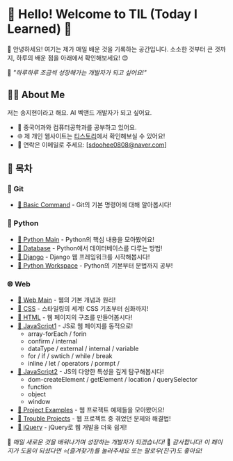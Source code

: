 # 🌈 Hello! Welcome to TIL (Today I Learned) 🌟

🎈 안녕하세요! 여기는 제가 매일 배운 것을 기록하는 공간입니다. 소소한 것부터 큰 것까지, 하루의 배운 점을 아래에서 확인해보세요! 😊

🌱 _"하루하루 조금씩 성장해가는 개발자가 되고 싶어요!"_

## 🙋‍♀️ About Me
저는 송지현이라고 해요. AI 벡앤드 개발자가 되고 싶어요. 
- 🏫 중국어과와 컴퓨터공학과를 공부하고 있어요.
- 🌐 제 개인 웹사이트는 [티스토리](https://rico-t.tistory.com/)에서 확인해보실 수 있어요!
- 💌 연락은 이메일로 주세요: [sdoohee0808@naver.com]


## 📜 목차

### 📘 Git
- [🔗 Basic Command](https://github.com/sdoohee/TIL/tree/main/Git) - Git의 기본 명령어에 대해 알아봅시다!

### 🐍 Python
- [🔗 Python Main](https://github.com/sdoohee/TIL/tree/main/Python) - Python의 핵심 내용을 모아봤어요!
- [🔗 Database](https://github.com/sdoohee/TIL/tree/main/Python/Database) - Python에서 데이터베이스를 다루는 방법!
- [🔗 Django](https://github.com/sdoohee/TIL/tree/main/Python/Django) - Django 웹 프레임워크를 시작해봅시다!
- [🔗 Python Workspace](https://github.com/sdoohee/TIL/tree/main/Python/pythonWorkspace) - Python의 기본부터 문법까지 공부!

### 🌐 Web
- [🔗 Web Main](https://github.com/sdoohee/TIL/tree/main/Web) - 웹의 기본 개념과 원리!
- [🔗 CSS](https://github.com/sdoohee/TIL/tree/main/Web/CSS) - 스타일링의 세계! CSS 기초부터 심화까지!
- [🔗 HTML](https://github.com/sdoohee/TIL/tree/main/Web/HTML) - 웹 페이지의 구조를 만들어봅시다!
- [🔗 JavaScript1](https://github.com/sdoohee/TIL/tree/main/Web/JavaScript1) - JS로 웹 페이지를 동적으로!
  - array-forEach / forin 
  - confirm / internal
  - dataType / external / internal / variable
  - for / if / swtich / while / break
  - inline  / let / operators / pormpt /  
- [🔗 JavaScript2](https://github.com/sdoohee/TIL/tree/main/Web/JavaScript2) - JS의 다양한 특성을 깊게 탐구해봅시다!
  - dom-createElement / getElement / location / querySelector
  - function
  - object
  - window
- [🔗 Project Examples](https://github.com/sdoohee/TIL/tree/main/Web/ProjectEx) - 웹 프로젝트 예제들을 모아봤어요!
- [🔗 Trouble Projects](https://github.com/sdoohee/TIL/tree/main/Web/TrableProject) - 웹 프로젝트 중 겪었던 문제와 해결법!
- [🔗 jQuery](https://github.com/sdoohee/TIL/tree/main/Web/jQuery) - jQuery로 웹 개발을 더욱 쉽게!

🌸 _매일 새로운 것을 배워나가며 성장하는 개발자가 되겠습니다!_
🎉 _감사합니다! 이 페이지가 도움이 되셨다면 ⭐️(즐겨찾기)를 눌러주세요 또는 팔로우(친구)도 좋아요!_


